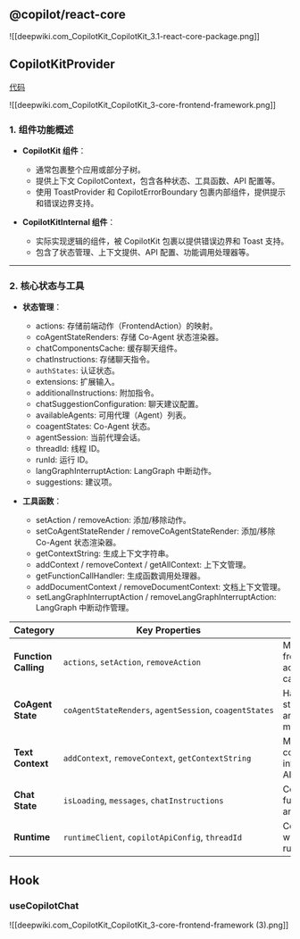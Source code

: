 ## @copilot/react-core

![[deepwiki.com_CopilotKit_CopilotKit_3.1-react-core-package.png]]

## CopilotKitProvider

[代码](https://github.com/CopilotKit/CopilotKit/blob/main/CopilotKit/packages/react-core/src/context/copilot-context.tsx)

![[deepwiki.com_CopilotKit_CopilotKit_3-core-frontend-framework.png]]

### 1. **组件功能概述**

- **CopilotKit 组件**：
    
    - 通常包裹整个应用或部分子树。
    - 提供上下文 CopilotContext，包含各种状态、工具函数、API 配置等。
    - 使用 ToastProvider 和 CopilotErrorBoundary 包裹内部组件，提供提示和错误边界支持。
- **CopilotKitInternal 组件**：
    
    - 实际实现逻辑的组件，被 CopilotKit 包裹以提供错误边界和 Toast 支持。
    - 包含了状态管理、上下文提供、API 配置、功能调用处理器等。

---

### 2. **核心状态与工具**

- **状态管理**：
    
    - actions: 存储前端动作（FrontendAction）的映射。
    - coAgentStateRenders: 存储 Co-Agent 状态渲染器。
    - chatComponentsCache: 缓存聊天组件。
    - chatInstructions: 存储聊天指令。
    - `authStates`: 认证状态。
    - extensions: 扩展输入。
    - additionalInstructions: 附加指令。
    - chatSuggestionConfiguration: 聊天建议配置。
    - availableAgents: 可用代理（Agent）列表。
    - coagentStates: Co-Agent 状态。
    - agentSession: 当前代理会话。
    - threadId: 线程 ID。
    - runId: 运行 ID。
    - langGraphInterruptAction: LangGraph 中断动作。
    - suggestions: 建议项。
- **工具函数**：
    
    - setAction / removeAction: 添加/移除动作。
    - setCoAgentStateRender / removeCoAgentStateRender: 添加/移除 Co-Agent 状态渲染器。
    - getContextString: 生成上下文字符串。
    - addContext / removeContext / getAllContext: 上下文管理。
    - getFunctionCallHandler: 生成函数调用处理器。
    - addDocumentContext / removeDocumentContext: 文档上下文管理。
    - setLangGraphInterruptAction / removeLangGraphInterruptAction: LangGraph 中断动作管理。

| Category             | Key Properties                                         | Description                                  |
| -------------------- | ------------------------------------------------------ | -------------------------------------------- |
| **Function Calling** | `actions`, `setAction`, `removeAction`                 | Manages frontend actions that AI can execute |
| **CoAgent State**    | `coAgentStateRenders`, `agentSession`, `coagentStates` | Handles agent state rendering and management |
| **Text Context**     | `addContext`, `removeContext`, `getContextString`      | Manages contextual information for AI        |
| **Chat State**       | `isLoading`, `messages`, `chatInstructions`            | Core chat functionality and state            |
| **Runtime**          | `runtimeClient`, `copilotApiConfig`, `threadId`        | Communication with backend runtime           |

## Hook

### useCopilotChat

![[deepwiki.com_CopilotKit_CopilotKit_3-core-frontend-framework (3).png]]

